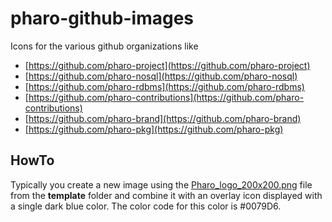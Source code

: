 # pharo-github-images
Icons for the various github organizations like

 - [https://github.com/pharo-project](https://github.com/pharo-project)
 - [https://github.com/pharo-nosql](https://github.com/pharo-nosql)
 - [https://github.com/pharo-rdbms](https://github.com/pharo-rdbms)
 - [https://github.com/pharo-contributions](https://github.com/pharo-contributions)
 - [https://github.com/pharo-brand](https://github.com/pharo-brand)
 - [https://github.com/pharo-pkg](https://github.com/pharo-pkg)

## HowTo 
 
Typically you create a new image using the [Pharo_logo_200x200.png](template/Pharo_logo_200x200.png) file from the **template** folder
and combine it with an overlay icon displayed with a single dark blue color. The color code for this color is #0079D6.

